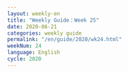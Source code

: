 ```yaml
---
layout: weekly-en
title: "Weekly Guide：Week 25"
date: 2020-06-21
categories: weekly guide
permalink: "/en/guide/2020/wk24.html"
weekNum: 24
language: English
cycle: 2020
---
```

